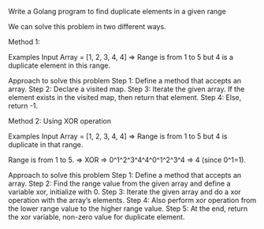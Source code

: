 Write a Golang program to find duplicate elements in a given range

We can solve this problem in two different ways. 

Method 1: 

Examples
Input Array = [1, 2, 3, 4, 4] => Range is from 1 to 5 but 4 is a duplicate element in this range.

Approach to solve this problem
Step 1: Define a method that accepts an array.
Step 2: Declare a visited map.
Step 3: Iterate the given array. If the element exists in the visited map, then return that element.
Step 4: Else, return -1.

Method 2: Using XOR operation

Examples
Input Array = [1, 2, 3, 4, 4] => Range is from 1 to 5 but 4 is duplicate in that range.

Range is from 1 to 5. => XOR => 0^1^2^3^4^4^0^1^2^3^4 => 4 (since 0^1=1).

Approach to solve this problem
Step 1: Define a method that accepts an array.
Step 2: Find the range value from the given array and define a variable xor, initialize with 0.
Step 3: Iterate the given array and do a xor operation with the array’s elements.
Step 4: Also perform xor operation from the lower range value to the higher range value.
Step 5: At the end, return the xor variable, non-zero value for duplicate element.